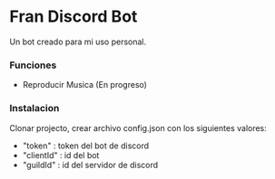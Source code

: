 # Fran Discord Bot 

Un bot creado para mi uso personal.

### Funciones
 - Reproducir Musica (En progreso)
 
### Instalacion
Clonar projecto, crear archivo config.json con los siguientes valores:
- "token" : token del bot de discord
- "clientId" : id del bot
- "guildId" : id del servidor de discord
